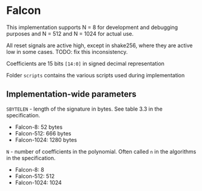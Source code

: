 # Falcon

This implementation supports N = 8 for development and debugging purposes and N = 512 and N = 1024 for actual use.

All reset signals are active high, except in shake256, where they are active low in some cases. TODO: fix this inconsistency.

Coefficients are 15 bits `[14:0]` in signed decimal representation

Folder `scripts` contains the various scripts used during implementation

## Implementation-wide parameters

`SBYTELEN` - length of the signature in bytes. See table 3.3 in the specification.

- Falcon-8: 52 bytes
- Falcon-512: 666 bytes
- Falcon-1024: 1280 bytes

`N` - number of coefficients in the polynomial. Often called `n` in the algorithms in the specification.

- Falcon-8: 8
- Falcon-512: 512
- Falcon-1024: 1024

